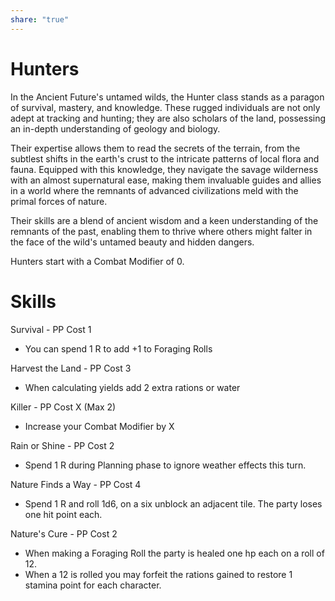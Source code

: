 ```yaml
---
share: "true"
---
```


# Hunters

In the Ancient Future's untamed wilds, the Hunter class stands as a paragon of survival, mastery, and knowledge. These rugged individuals are not only adept at tracking and hunting; they are also scholars of the land, possessing an in-depth understanding of geology and biology. 

Their expertise allows them to read the secrets of the terrain, from the subtlest shifts in the earth's crust to the intricate patterns of local flora and fauna. Equipped with this knowledge, they navigate the savage wilderness with an almost supernatural ease, making them invaluable guides and allies in a world where the remnants of advanced civilizations meld with the primal forces of nature. 

Their skills are a blend of ancient wisdom and a keen understanding of the remnants of the past, enabling them to thrive where others might falter in the face of the wild's untamed beauty and hidden dangers.

Hunters start with a Combat Modifier of 0.

# Skills

Survival - PP Cost 1
- You can spend 1 R to add +1 to Foraging Rolls

Harvest the Land - PP Cost 3
- When calculating yields add 2 extra rations or water

Killer - PP Cost X (Max 2)
- Increase your Combat Modifier by X

Rain or Shine  - PP Cost 2
- Spend 1 R during Planning phase to ignore weather effects this turn.

Nature Finds a Way - PP Cost 4
- Spend 1 R and roll 1d6, on a six unblock an adjacent tile. The party loses one hit point each.

Nature's Cure - PP Cost 2
- When making a Foraging Roll the party is healed one hp each on a roll of 12.
- When a 12 is rolled you may forfeit the rations gained to restore 1 stamina point for each character.

